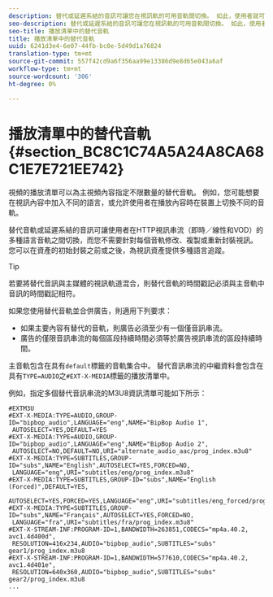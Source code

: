 ```yaml
---
description: 替代或延遲系結的音訊可讓您在視訊軌的可用音軌間切換。 如此，使用者就可在播放視訊時選取語言軌道。
seo-description: 替代或延遲系結的音訊可讓您在視訊軌的可用音軌間切換。 如此，使用者就可在播放視訊時選取語言軌道。
seo-title: 播放清單中的替代音軌
title: 播放清單中的替代音軌
uuid: 6241d3e4-6e07-44fb-bc0e-5d49d1a76824
translation-type: tm+mt
source-git-commit: 557f42cd9a6f356aa99e13386d9e8d65e043a6af
workflow-type: tm+mt
source-wordcount: '306'
ht-degree: 0%

---
```



# 播放清單中的替代音軌{#section_BC8C1C74A5A24A8CA68C1E7E721EE742}

視頻的播放清單可以為主視頻內容指定不限數量的替代音軌。 例如，您可能想要在視訊內容中加入不同的語言，或允許使用者在播放內容時在裝置上切換不同的音軌。

替代音軌或延遲系結的音訊可讓使用者在HTTP視訊串流（即時／線性和VOD）的多種語言音軌之間切換，而您不需要針對每個音軌修改、複製或重新封裝視訊。 您可以在資產的初始封裝之前或之後，為視訊資產提供多種語言追蹤。

>[!TIP]
>
>若要將替代音訊與主媒體的視訊軌道混合，則替代音軌的時間戳記必須與主音軌中音訊的時間戳記相符。

如果您使用替代音軌並合併廣告，則適用下列要求：

* 如果主要內容有替代的音軌，則廣告必須至少有一個僅音訊串流。
* 廣告的僅限音訊串流的每個區段持續時間必須等於廣告視訊串流的區段持續時間。

主音軌包含在具有`default`標籤的音軌集合中。 替代音訊串流的中繼資料會包含在具有`TYPE=AUDIO`之`#EXT-X-MEDIA`標籤的播放清單中。

例如，指定多個替代音訊串流的M3U8資訊清單可能如下所示：

```
#EXTM3U 
#EXT-X-MEDIA:TYPE=AUDIO,GROUP-ID="bipbop_audio",LANGUAGE="eng",NAME="BipBop Audio 1", 
 AUTOSELECT=YES,DEFAULT=YES 
#EXT-X-MEDIA:TYPE=AUDIO,GROUP-ID="bipbop_audio",LANGUAGE="eng",NAME="BipBop Audio 2", 
 AUTOSELECT=NO,DEFAULT=NO,URI="alternate_audio_aac/prog_index.m3u8" 
#EXT-X-MEDIA:TYPE=SUBTITLES,GROUP-ID="subs",NAME="English",AUTOSELECT=YES,FORCED=NO, 
 LANGUAGE="eng",URI="subtitles/eng/prog_index.m3u8" 
#EXT-X-MEDIA:TYPE=SUBTITLES,GROUP-ID="subs",NAME="English (Forced)",DEFAULT=YES, 
 AUTOSELECT=YES,FORCED=YES,LANGUAGE="eng",URI="subtitles/eng_forced/prog_index.m3u8" 
#EXT-X-MEDIA:TYPE=SUBTITLES,GROUP-ID="subs",NAME="Français",AUTOSELECT=YES,FORCED=NO, 
 LANGUAGE="fra",URI="subtitles/fra/prog_index.m3u8" 
#EXT-X-STREAM-INF:PROGRAM-ID=1,BANDWIDTH=263851,CODECS="mp4a.40.2, avc1.4d400d", 
 RESOLUTION=416x234,AUDIO="bipbop_audio",SUBTITLES="subs"  
gear1/prog_index.m3u8 
#EXT-X-STREAM-INF:PROGRAM-ID=1,BANDWIDTH=577610,CODECS="mp4a.40.2, avc1.4d401e", 
 RESOLUTION=640x360,AUDIO="bipbop_audio",SUBTITLES="subs" 
gear2/prog_index.m3u8 
... 
```
